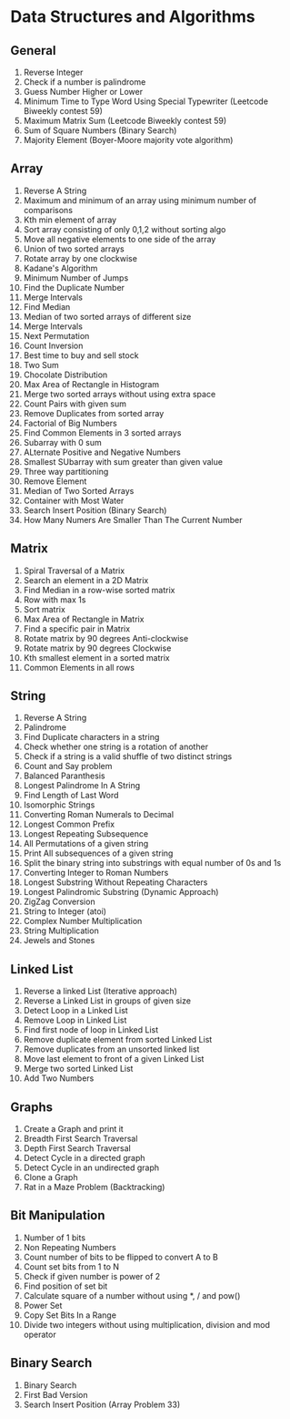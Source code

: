 # Data Structures and Algorithms

## General
1. Reverse Integer
2. Check if a number is palindrome
3. Guess Number Higher or Lower
4. Minimum Time to Type Word Using Special Typewriter (Leetcode Biweekly contest 59)
5. Maximum Matrix Sum (Leetcode Biweekly contest 59)
6. Sum of Square Numbers (Binary Search)
7. Majority Element (Boyer-Moore majority vote algorithm)


## Array
1. Reverse A String 
2. Maximum and minimum of an array using minimum number of comparisons
3. Kth min element of array
4. Sort array consisting of only 0,1,2 without sorting algo
5. Move all negative elements to one side of the array
6. Union of two sorted arrays
7. Rotate array by one clockwise
8. Kadane's Algorithm
9. Minimum Number of Jumps
10. Find the Duplicate Number
11. Merge Intervals
12. Find Median
13. Median of two sorted arrays of different size
14. Merge Intervals
15. Next Permutation
16. Count Inversion
17. Best time to buy and sell stock
18. Two Sum 
19. Chocolate Distribution
20. Max Area of Rectangle in Histogram
21. Merge two sorted arrays without using extra space
22. Count Pairs with given sum
23. Remove Duplicates from sorted array
24. Factorial of Big Numbers
25. Find Common Elements in 3 sorted arrays
26. Subarray with 0 sum 
27. ALternate Positive and Negative Numbers
28. Smallest SUbarray with sum greater than given value
29. Three way partitioning
30. Remove Element
31. Median of Two Sorted Arrays
32. Container with Most Water
33. Search Insert Position (Binary Search)
34. How Many Numers Are Smaller Than The Current Number 

## Matrix
1. Spiral Traversal of a Matrix
2. Search an element in a 2D Matrix
3. Find Median in a row-wise sorted matrix
4. Row with max 1s
5. Sort matrix
6. Max Area of Rectangle in Matrix
7. Find a specific pair in Matrix
8. Rotate matrix by 90 degrees Anti-clockwise
9. Rotate matrix by 90 degrees Clockwise
10. Kth smallest element in a sorted matrix
11. Common Elements in all rows


## String
1. Reverse A String
2. Palindrome
3. Find Duplicate characters in a string
4. Check whether one string is a rotation of another
5. Check if a string is a valid shuffle of two distinct strings
6. Count and Say problem
7. Balanced Paranthesis
8. Longest Palindrome In A String
9. Find Length of Last Word
10. Isomorphic Strings
11. Converting Roman Numerals to Decimal
12. Longest Common Prefix
13. Longest Repeating Subsequence
14. All Permutations of a given string
15. Print All subsequences of a given string
16. Split the binary string into substrings with equal number of 0s and 1s
17. Converting Integer to Roman Numbers
18. Longest Substring Without Repeating Characters
19. Longest Palindromic Substring (Dynamic Approach)
20. ZigZag Conversion
21. String to Integer (atoi)
22. Complex Number Multiplication
23. String Multiplication
24. Jewels and Stones


## Linked List
1. Reverse a linked List (Iterative approach)
2. Reverse a Linked List in groups of given size
3. Detect Loop in a Linked List
4. Remove Loop in Linked List
5. Find first node of loop in Linked List
6. Remove duplicate element from sorted Linked List
7. Remove duplicates from an unsorted linked list 
8. Move last element to front of a given Linked List
9. Merge two sorted Linked List
10. Add Two Numbers


## Graphs
1. Create a Graph and print it
2. Breadth First Search Traversal
3. Depth First Search Traversal
4. Detect Cycle in a directed graph
5. Detect Cycle in an undirected graph
6. Clone a Graph
7. Rat in a Maze Problem (Backtracking)


## Bit Manipulation
1. Number of 1 bits
2. Non Repeating Numbers
3. Count number of bits to be flipped to convert A to B
4. Count set bits from 1 to N
5. Check if given number is power of 2
6. Find position of set bit
7. Calculate square of a number without using *, / and pow()
8. Power Set
9. Copy Set Bits In a Range
10. Divide two integers without using multiplication, division and mod operator

## Binary Search
1. Binary Search
2. First Bad Version
3. Search Insert Position (Array Problem 33)
